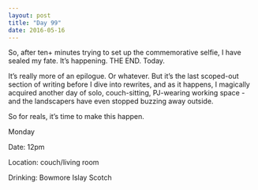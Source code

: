 ```yaml
---
layout: post
title: "Day 99"
date: 2016-05-16
---
```


So, after ten+ minutes trying to set up the commemorative selfie, I have sealed my fate. It’s happening. THE END. Today. 

It’s really more of an epilogue. Or whatever. But it’s the last scoped-out section of writing before I dive into rewrites, and as it happens, I magically acquired another day of solo, couch-sitting, PJ-wearing working space - and the landscapers have even stopped buzzing away outside. 

So for reals, it’s time to make this happen. 


Monday

Date: 12pm 

Location: couch/living room

Drinking: Bowmore Islay Scotch
